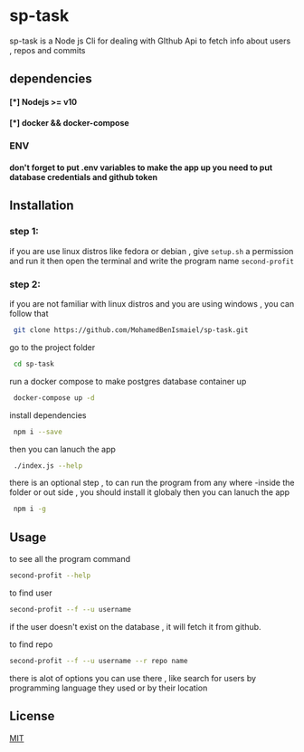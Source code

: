 # sp-task

sp-task is a Node js Cli for dealing with GIthub Api to fetch info about users , repos and commits

## dependencies
#### [*] Nodejs >= v10
#### [*] docker && docker-compose

### ENV
#### don't forget to put .env variables to make the app up you need to put database credentials and github token
## Installation
### step 1:
if you are use linux distros like fedora or debian , give `setup.sh` a permission and run it then open the terminal and write the program name `second-profit`

### step 2:
 if you are not familiar with linux distros and you are using windows , you can follow that

```bash
 git clone https://github.com/MohamedBenIsmaiel/sp-task.git
```
go to the project folder
```bash
 cd sp-task
```
run a docker compose to make postgres database container up
```bash
 docker-compose up -d
```
install dependencies
```bash
 npm i --save
```
then you can lanuch the app 
```bash
 ./index.js --help
```
there is an optional step , to can run the program from any where -inside the folder or out side , you should install it globaly
then you can lanuch the app 
```bash
 npm i -g
```


## Usage
to see all the program command
```bash
second-profit --help
```

to find user 
```bash
second-profit --f --u username
```
if the user doesn't exist on the database , it will fetch it from github.

to find repo 
```bash
second-profit --f --u username --r repo name
```
there is alot of options you can use there , like search for users by programming language they used or by their location

## License
[MIT](https://choosealicense.com/licenses/mit/)